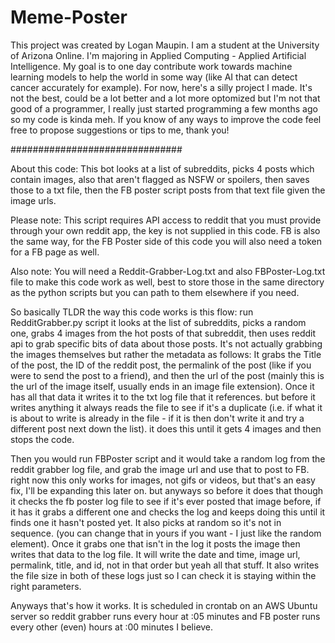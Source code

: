 # Meme-Poster
This project was created by Logan Maupin. I am a student at the University of Arizona Online. I'm majoring in Applied Computing - Applied Artificial Intelligence. My goal is to one day contribute work towards machine learning models to help the world in some way (like AI that can detect cancer accurately for example). For now, here's a silly project I made. It's not the best, could be a lot better and a lot more optomized but I'm not that good of a programmer, I really just started programming a few months ago so my code is kinda meh. If you know of any ways to improve the code feel free to propose suggestions or tips to me, thank you! 

###############################

About this code: This bot looks at a list of subreddits, picks 4 posts which contain images, also that aren't flagged as NSFW or spoilers, then saves those to a txt file, then the FB poster script posts from that text file given the image urls. 

Please note: This script requires API access to reddit that you must provide through your own reddit app, the key is not supplied in this code. FB is also the same way, for the FB Poster side of this code you will also need a token for a FB page as well. 

Also note: You will need a Reddit-Grabber-Log.txt and also FBPoster-Log.txt file to make this code work as well, best to store those in the same directory as the python scripts but you can path to them elsewhere if you need. 

So basically TLDR the way this code works is this flow: 
run RedditGrabber.py script 
it looks at the list of subreddits, picks a random one, grabs 4 images from the hot posts of that subreddit, then uses reddit api to grab specific bits of data about those posts. It's not actually grabbing the images themselves but rather the metadata as follows: It grabs the Title of the post, the ID of the reddit post, the permalink of the post (like if you were to send the post to a friend), and then the url of the post (mainly this is the url of the image itself, usually ends in an image file extension). Once it has all that data it writes it to the txt log file that it references. but before it writes anything it always reads the file to see if it's a duplicate (i.e. if what it is about to write is already in the file - if it is then don't write it and try a different post next down the list). it does this until it gets 4 images and then stops the code.

Then you would run FBPoster script and it would take a random log from the reddit grabber log file, and grab the image url and use that to post to FB. right now this only works for images, not gifs or videos, but that's an easy fix, I'll be expanding this later on. but anyways so before it does that though it checks the fb poster log file to see if it's ever posted that image before, if it has it grabs a different one and checks the log and keeps doing this until it finds one it hasn't posted yet. It also picks at random so it's not in sequence. (you can change that in yours if you want - I just like the random element). Once it grabs one that isn't in the log it posts the image then writes that data to the log file. It will write the date and time, image url, permalink, title, and id, not in that order but yeah all that stuff. It also writes the file size in both of these logs just so I can check it is staying within the right parameters. 

Anyways that's how it works. It is scheduled in crontab on an AWS Ubuntu server so reddit grabber runs every hour at :05 minutes and FB poster runs every other (even) hours at :00 minutes I believe. 
